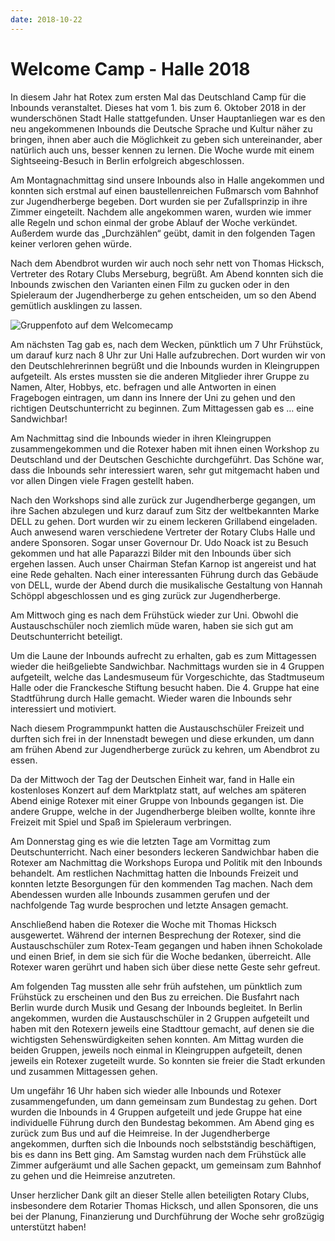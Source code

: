 ```yaml
---
date: 2018-10-22
---
```

# Welcome Camp - Halle 2018
In diesem Jahr hat Rotex zum ersten Mal das Deutschland Camp für die Inbounds
veranstaltet. Dieses hat vom 1. bis zum 6. Oktober 2018 in der wunderschönen
Stadt Halle stattgefunden. Unser Hauptanliegen war es den neu angekommenen
Inbounds die Deutsche Sprache und Kultur näher zu bringen, ihnen aber auch die
Möglichkeit zu geben sich untereinander, aber natürlich auch uns, besser kennen
zu lernen. Die Woche wurde mit einem Sightseeing-Besuch in Berlin erfolgreich
abgeschlossen.

Am Montagnachmittag sind unsere Inbounds also in Halle angekommen und konnten
sich erstmal auf einen baustellenreichen Fußmarsch vom Bahnhof zur
Jugendherberge begeben. Dort wurden sie per Zufallsprinzip in ihre Zimmer
eingeteilt. Nachdem alle angekommen waren, wurden wie immer alle Regeln und
schon einmal der grobe Ablauf der Woche verkündet. Außerdem wurde das
„Durchzählen“ geübt, damit in den folgenden Tagen keiner verloren gehen würde.

Nach dem Abendbrot wurden wir auch noch sehr nett von Thomas Hicksch, Vertreter
des Rotary Clubs Merseburg, begrüßt. Am Abend konnten sich die Inbounds zwischen
den Varianten einen Film zu gucken oder in den Spieleraum der Jugendherberge zu
gehen entscheiden, um so den Abend gemütlich ausklingen zu lassen.

![Gruppenfoto auf dem Welcomecamp](/img/2018-halle.jpg)

Am nächsten Tag gab es, nach dem Wecken, pünktlich um 7 Uhr Frühstück, um darauf
kurz nach 8 Uhr zur Uni Halle aufzubrechen. Dort wurden wir von den
Deutschlehrerinnen begrüßt und die Inbounds wurden in Kleingruppen aufgeteilt.
Als erstes mussten sie die anderen Mitglieder ihrer Gruppe zu Namen, Alter,
Hobbys, etc. befragen und alle Antworten in einen Fragebogen eintragen, um dann
ins Innere der Uni zu gehen und den richtigen Deutschunterricht zu beginnen. Zum
Mittagessen gab es … eine Sandwichbar!

Am Nachmittag sind die Inbounds wieder in ihren Kleingruppen zusammengekommen
und die Rotexer haben mit ihnen einen Workshop zu Deutschland und der Deutschen
Geschichte durchgeführt. Das Schöne war, dass die Inbounds sehr interessiert
waren, sehr gut mitgemacht haben und vor allen Dingen viele Fragen gestellt
haben.

Nach den Workshops sind alle zurück zur Jugendherberge gegangen, um ihre Sachen
abzulegen und kurz darauf zum Sitz der weltbekannten Marke DELL zu gehen. Dort
wurden wir zu einem leckeren Grillabend eingeladen. Auch anwesend waren
verschiedene Vertreter der Rotary Clubs Halle und andere Sponsoren. Sogar unser
Governour Dr. Udo Noack ist zu Besuch gekommen und hat alle Paparazzi Bilder mit
den Inbounds über sich ergehen lassen. Auch unser Chairman Stefan Karnop ist
angereist und hat eine Rede gehalten. Nach einer interessanten Führung durch das
Gebäude von DELL, wurde der Abend durch die musikalische Gestaltung von Hannah
Schöppl abgeschlossen und es ging zurück zur Jugendherberge.

Am Mittwoch ging es nach dem Frühstück wieder zur Uni. Obwohl die
Austauschschüler noch ziemlich müde waren, haben sie sich gut am
Deutschunterricht beteiligt.

Um die Laune der Inbounds aufrecht zu erhalten, gab es zum Mittagessen wieder
die heißgeliebte Sandwichbar. Nachmittags wurden sie in 4 Gruppen aufgeteilt,
welche das Landesmuseum für Vorgeschichte, das Stadtmuseum Halle oder die
Franckesche Stiftung besucht haben. Die 4. Gruppe hat eine Stadtführung durch
Halle gemacht. Wieder waren die Inbounds sehr interessiert und motiviert.

Nach diesem Programmpunkt hatten die Austauschschüler Freizeit und durften sich
frei in der Innenstadt bewegen und diese erkunden, um dann am frühen Abend zur
Jugendherberge zurück zu kehren, um Abendbrot zu essen.

Da der Mittwoch der Tag der Deutschen Einheit war, fand in Halle ein kostenloses
Konzert auf dem Marktplatz statt, auf welches am späteren Abend einige Rotexer
mit einer Gruppe von Inbounds gegangen ist. Die andere Gruppe, welche in der
Jugendherberge bleiben wollte, konnte ihre Freizeit mit Spiel und Spaß im
Spieleraum verbringen.

Am Donnerstag ging es wie die letzten Tage am Vormittag zum Deutschunterricht.
Nach einer besonders leckeren Sandwichbar haben die Rotexer am Nachmittag die
Workshops Europa und Politik mit den Inbounds behandelt. Am restlichen
Nachmittag hatten die Inbounds Freizeit und konnten letzte Besorgungen für den
kommenden Tag machen. Nach dem Abendessen wurden alle Inbounds zusammen gerufen
und der nachfolgende Tag wurde besprochen und letzte Ansagen gemacht.

Anschließend haben die Rotexer die Woche mit Thomas Hicksch ausgewertet. Während
der internen Besprechung der Rotexer, sind die Austauschschüler zum Rotex-Team
gegangen und haben ihnen Schokolade und einen Brief, in dem sie sich für die
Woche bedanken, überreicht. Alle Rotexer waren gerührt und haben sich über diese
nette Geste sehr gefreut.

Am folgenden Tag mussten alle sehr früh aufstehen, um pünktlich zum Frühstück zu
erscheinen und den Bus zu erreichen. Die Busfahrt nach Berlin wurde durch Musik
und Gesang der Inbounds begleitet. In Berlin angekommen, wurden die
Austauschschüler in 2 Gruppen aufgeteilt und haben mit den Rotexern jeweils eine
Stadttour gemacht, auf denen sie die wichtigsten Sehenswürdigkeiten sehen
konnten. Am Mittag wurden die beiden Gruppen, jeweils noch einmal in
Kleingruppen aufgeteilt, denen jeweils ein Rotexer zugeteilt wurde. So konnten
sie freier die Stadt erkunden und zusammen Mittagessen gehen.

Um ungefähr 16 Uhr haben sich wieder alle Inbounds und Rotexer zusammengefunden,
um dann gemeinsam zum Bundestag zu gehen. Dort wurden die Inbounds in 4 Gruppen
aufgeteilt und jede Gruppe hat eine individuelle Führung durch den Bundestag
bekommen. Am Abend ging es zurück zum Bus und auf die Heimreise. In der
Jugendherberge angekommen, durften sich die Inbounds noch selbstständig
beschäftigen, bis es dann ins Bett ging. Am Samstag wurden nach dem Frühstück
alle Zimmer aufgeräumt und alle Sachen gepackt, um gemeinsam zum Bahnhof zu
gehen und die Heimreise anzutreten. 

Unser herzlicher Dank gilt an dieser Stelle allen beteiligten Rotary Clubs,
insbesondere dem Rotarier Thomas Hicksch, und allen Sponsoren, die uns bei der
Planung, Finanzierung und Durchführung der Woche sehr großzügig unterstützt
haben!